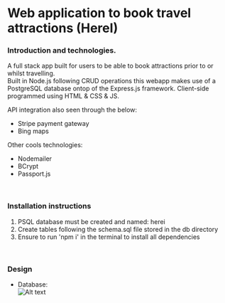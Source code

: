 # Web application to book travel attractions (HereI)

### Introduction and technologies.
A full stack app built for users to be able to book attractions prior to or whilst travelling.  
Built in Node.js following CRUD operations this webapp makes use of a PostgreSQL database ontop of the Express.js framework.
Client-side programmed using HTML & CSS & JS.
<br/>

API integration also seen through the below:
  - Stripe payment gateway
  - Bing maps
 
 Other cools technologies:
  - Nodemailer
  - BCrypt 
  - Passport.js
<br/>

### Installation instructions
1) PSQL database must be created and named: herei
2) Create tables following the schema.sql file stored in the db directory
3) Ensure to run 'npm i' in the terminal to install all dependencies
<br/>

### Design
  - Database: <br/>
  ![Alt text](/design-docs/DB-Diagram.png?raw=true "Database")